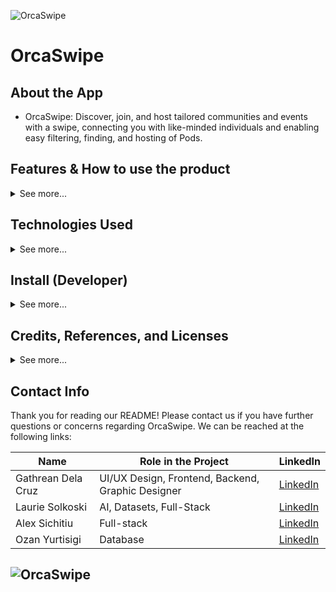 ![OrcaSwipe](https://github.com/gathrean/OrcaSwipe/assets/77172769/40370498-041c-4c1b-bd09-355a2345c431)

# OrcaSwipe

## About the App 

- OrcaSwipe: Discover, join, and host tailored communities and events with a swipe, connecting you with like-minded individuals and enabling easy filtering, finding, and hosting of Pods.

## Features & How to use the product

<details>

  <summary>See more...</summary>
  
In summary, this app allows users to create events called pods and to browse and join pod that match their preferences. To generate their preference tags, they can provide a prompt to chatGPT and receive tags they might enjoy. 

In this section, we'll guide you on what each core page does.

### `/` (Splash Page)

- Double tap on the Orca icon at the top-most part of the page for a surprise!

### `/login` and `/signup`

- Sign up with your credentials and proceed to log in.

### `/home` (Filtering Pods)

- In the promt box, describe the types of acitivities you like or activities you'd like to try.
- There are also some suggested tags that align with OrcaSwipe's vision of community involvement
- For example, "I like going to the beach", then click "Find Pod Tags"
- The bot will generate some suggested tags based on your prompt. 
- Click on "Add these interests!". This will be added to your user profile tags.

### `/findPods` (Discover Pods)

- This is the main page where users can browse cards of pods that appear in a stack.
- If your page is empty, it means no users have created pods that align or match with your interests, or you're too far away from any created pods.
- You have the option to adjust your tags, adjust your location proximity, or create your own pod.
- The pod cards that are being rendered show the pod's title, location, distance from your current location, the date and time, a brief description, and the tags that relate to it.

### `createPods` (Host Pods)

- This page shows all the pods you have created, and a path to creating a another pod.
- You can create a pod by clicking on "Host a new pod"
- All the fields when creating a pod are required, as indicated by the red asterisk at the top of the fields.
- You would need to input the following: Pod Name, upload a pod image from your local device, pod description, pod date, pod time, pod tags, and pod location.
- In alignment with OrcaSwipe's vision of promoting pod types that are beneficial to the community, there are suggested tags for the user to choose from.
- If you don't wish to choose those tags, you can deselect them. 
- If you need more info on what pods are or what the suggest tags are, you can click on the "question mark" icon beside those fields.
- After you're satisfied with your pod details, click on "Create Pod". 
- If you want to view the pod you just created, click back on the "Host" icon in the sidebar tab.

### `/profile` (Your Profile)

- In either the bottom-left of the sidebar or top right of the header is your profile photo, along with your username. If you click on that it will take you to your profile page.
- In your profile page your can either Edit details or view your current profile details.
- The fields are not required.

</details>

## Technologies Used


<details>

  <summary>See more...</summary>

### Front End

> [![Front End](https://skillicons.dev/icons?i=js,html,css,bootstrap&theme=light)](https://skillicons.dev) and EJS

### Backend and Database

> [![Back End](https://skillicons.dev/icons?i=js,nodejs,express,mongo,firebase&theme=light)](https://skillicons.dev), Realtime Database (Chat), Leaflet.js, and [!Tinder Swipe Cards API](https://codepen.io/RobVermeer/pen/japZpY)

### AI

> ChatGPT-3.5 and GPT-4
  
</details>

## Install (Developer)

<details>
  <summary>See more...</summary>
  
Before you run anything, make sure you have installed the following:

```terminal
    npm install bcrypt
    npm install firebase-admin
    npm install openai -- save
    npm i luxon
    npm install dotenv
```

In your local .env, make sure you have the following fields filled in with your own keys:
Note: OrcaSwipe is set to port 3000
```json
    PORT

    MONGODB_USER
    MONGODB_PASSWORD
    MONGODB_CLUSTER
    MONGODB_DATABASE
    MONGODB_SESSION_SECRET
    NODE_SESSION_SECRET
    HASHED_PASSWORD

    EMAIL
    EMAIL_APP_PASSWORD

    HOST_URL

    IMAGE_FIREBASE_JSON

    OPENAI_API_KEY
    OPENAI_ORG
    
    // for firebase configuration
    TYPE
    PROJECT_ID
    PRIVATE_KEY_ID
    PRIVATE_KEY
    CLIENT_EMAIL
    CLIENT_ID
    AUTH_URI
    TOKEN_URI
    AUTH_PROVIDER_X509_CERT_URL
    CLIENT_X509_CERT_URL
    UNIVERSE_DOMAIN
```

For Firebase storage, do the following: 
Go to Project Overview -> Project Settings -> Service Accounts -> Firebase Admin SDK -> choose Node.js
-> Generate new private key
This will generate a .json file with the keys that you need to add to in the firebase fields in your .env
This does NOT go into you public repo.

</details>

## Credits, References, and Licenses

<details>
  <summary>See more...</summary>

- Swiping Cards Stack effect: [Tinder-like swipable cards Rob Vermeer](https://codepen.io/RobVermeer/pen/japZpY).
- CSS Framework: [Bootstrap 5.3](https://getbootstrap.com/).
- Map API: [Leaflet](https://leafletjs.com/).
- Open AI and Chat gpt integration for OrcaAI: https://danielkhv.com/blog/createyourownchatbot 
  
</details>

## Contact Info

Thank you for reading our README! Please contact us if you have further questions or concerns regarding OrcaSwipe. We can be reached at the following links:

| Name               | Role in the Project                                     | LinkedIn                                            |
|--------------------|---------------------------------------------------------|-----------------------------------------------------|
| Gathrean Dela Cruz | UI/UX Design, Frontend, Backend, Graphic Designer       | [LinkedIn](https://www.linkedin.com/in/gathrean/)   |
| Laurie Solkoski    | AI, Datasets, Full-Stack                                | [LinkedIn](https://www.linkedin.com/in/laurie-solkoski/) |
| Alex Sichitiu      | Full-stack                                              | [LinkedIn](https://www.linkedin.com/in/alex-s-60056491/) |
| Ozan Yurtisigi     | Database                                                | [LinkedIn](https://www.linkedin.com/in/ozan-yurtisigi/) |

## ![OrcaSwipe](https://github.com/gathrean/2800-202310-BBY38/assets/77172769/342627a2-d3ce-48b9-af8b-f39e5a742f9b)
